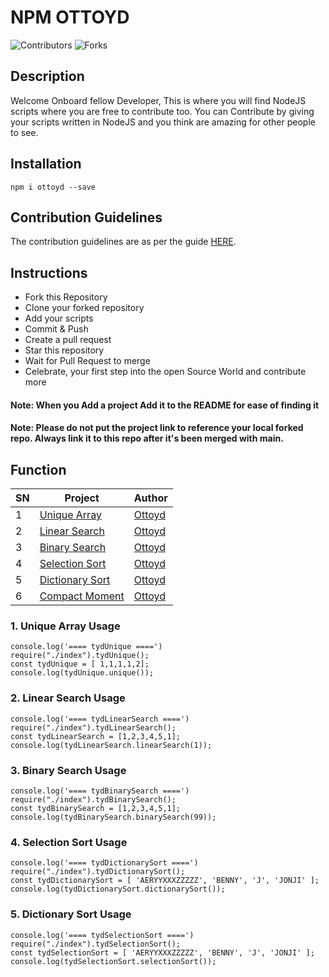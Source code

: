 # NPM OTTOYD

![Contributors](https://img.shields.io/github/contributors/larymak/Python-project-Scripts?style=plastic)
![Forks](https://img.shields.io/github/forks/larymak/Python-project-Scripts)
## Description

Welcome Onboard fellow Developer, This is where you will find NodeJS scripts where you are free to contribute too.
You can Contribute by giving your scripts written in NodeJS and you think are amazing for other people to see.

## Installation

```
npm i ottoyd --save
```
## Contribution Guidelines

The contribution guidelines are as per the guide [HERE](https://github.com/ottoyd/ottoyd/blob/main/RULES.md).

## Instructions

- Fork this Repository
- Clone your forked repository
- Add your scripts
- Commit & Push
- Create a pull request
- Star this repository
- Wait for Pull Request to merge
- Celebrate, your first step into the open Source World and contribute more

#### Note: When you Add a project Add it to the README for ease of finding it

#### Note: Please do not put the project link to reference your local forked repo. Always link it to this repo after it's been merged with main.

## Function

| SN  | Project                                                                | Author                              |
| --- | ---------------------------------------------------------------------- | ----------------------------------- |
| 1   | [Unique Array](https://github.com/ottoyd/ottoyd/blob/main/index.js)    | [Ottoyd](https://github.com/ottoyd) |
| 2   | [Linear Search](https://github.com/ottoyd/ottoyd/blob/main/index.js)   | [Ottoyd](https://github.com/ottoyd) |
| 3   | [Binary Search](https://github.com/ottoyd/ottoyd/blob/main/index.js)   | [Ottoyd](https://github.com/ottoyd) |
| 4   | [Selection Sort](https://github.com/ottoyd/ottoyd/blob/main/index.js)  | [Ottoyd](https://github.com/ottoyd) |
| 5   | [Dictionary Sort](https://github.com/ottoyd/ottoyd/blob/main/index.js) | [Ottoyd](https://github.com/ottoyd) |
| 6   | [Compact Moment](https://github.com/ottoyd/ottoyd/blob/main/index.js)  | [Ottoyd](https://github.com/ottoyd) |

### 1. Unique Array Usage

```
console.log('==== tydUnique ====')
require("./index").tydUnique();
const tydUnique = [ 1,1,1,1,2];
console.log(tydUnique.unique());
```

### 2. Linear Search Usage

```
console.log('==== tydLinearSearch ====')
require("./index").tydLinearSearch();
const tydLinearSearch = [1,2,3,4,5,1];
console.log(tydLinearSearch.linearSearch(1));
```

### 3. Binary Search Usage

```
console.log('==== tydBinarySearch ====')
require("./index").tydBinarySearch();
const tydBinarySearch = [1,2,3,4,5,1];
console.log(tydBinarySearch.binarySearch(99));
```

### 4. Selection Sort Usage

```
console.log('==== tydDictionarySort ====')
require("./index").tydDictionarySort();
const tydDictionarySort = [ 'AERYYXXXZZZZZ', 'BENNY', 'J', 'JONJI' ];
console.log(tydDictionarySort.dictionarySort());
```

### 5. Dictionary Sort Usage

```
console.log('==== tydSelectionSort ====')
require("./index").tydSelectionSort();
const tydSelectionSort = [ 'AERYYXXXZZZZZ', 'BENNY', 'J', 'JONJI' ];
console.log(tydSelectionSort.selectionSort());
```
